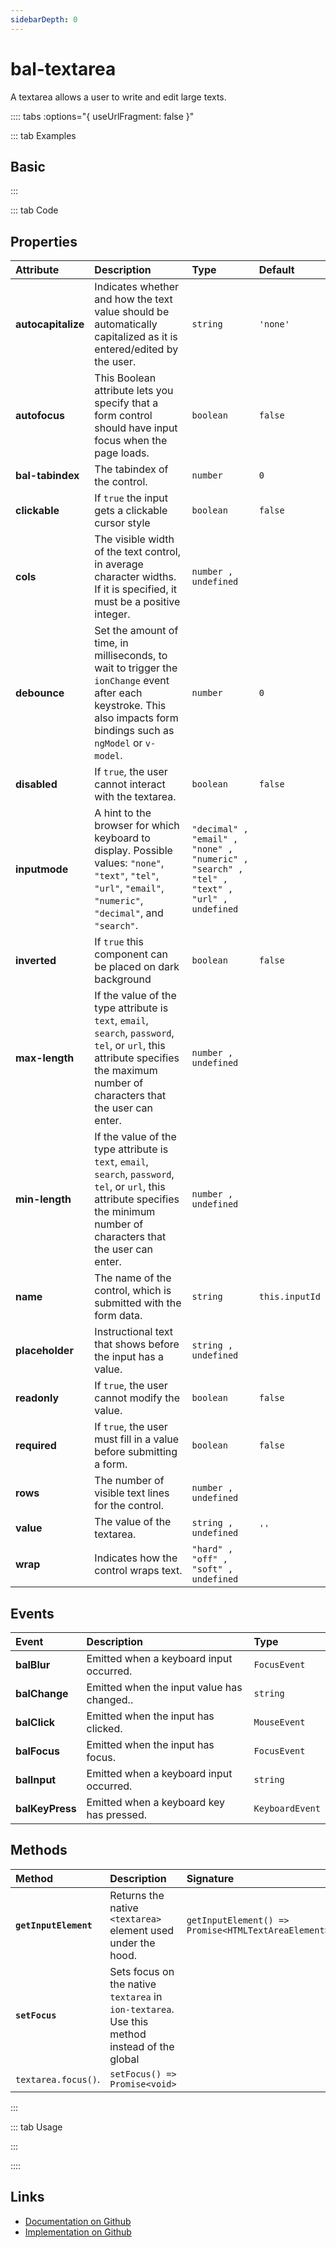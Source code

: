 ```yaml
---
sidebarDepth: 0
---
```


# bal-textarea <Badge text="Two-way binding"/>


<!-- START: human documentation top -->

A textarea allows a user to write and edit large texts.

<!-- END: human documentation top -->

:::: tabs :options="{ useUrlFragment: false }"

::: tab Examples

## Basic

<ClientOnly><docs-demo-bal-textarea-112></docs-demo-bal-textarea-112></ClientOnly>


:::

::: tab Code

## Properties


| Attribute          | Description                                                                                                                                                                      | Type                                                                                       | Default        |
| :----------------- | :------------------------------------------------------------------------------------------------------------------------------------------------------------------------------- | :----------------------------------------------------------------------------------------- | :------------- |
| **autocapitalize** | Indicates whether and how the text value should be automatically capitalized as it is entered/edited by the user.                                                                | `string`                                                                                   | `'none'`       |
| **autofocus**      | This Boolean attribute lets you specify that a form control should have input focus when the page loads.                                                                         | `boolean`                                                                                  | `false`        |
| **bal-tabindex**   | The tabindex of the control.                                                                                                                                                     | `number`                                                                                   | `0`            |
| **clickable**      | If `true` the input gets a clickable cursor style                                                                                                                                | `boolean`                                                                                  | `false`        |
| **cols**           | The visible width of the text control, in average character widths. If it is specified, it must be a positive integer.                                                           | `number , undefined`                                                                       |                |
| **debounce**       | Set the amount of time, in milliseconds, to wait to trigger the `ionChange` event after each keystroke. This also impacts form bindings such as `ngModel` or `v-model`.          | `number`                                                                                   | `0`            |
| **disabled**       | If `true`, the user cannot interact with the textarea.                                                                                                                           | `boolean`                                                                                  | `false`        |
| **inputmode**      | A hint to the browser for which keyboard to display. Possible values: `"none"`, `"text"`, `"tel"`, `"url"`, `"email"`, `"numeric"`, `"decimal"`, and `"search"`.                 | `"decimal" , "email" , "none" , "numeric" , "search" , "tel" , "text" , "url" , undefined` |                |
| **inverted**       | If `true` this component can be placed on dark background                                                                                                                        | `boolean`                                                                                  | `false`        |
| **max-length**     | If the value of the type attribute is `text`, `email`, `search`, `password`, `tel`, or `url`, this attribute specifies the maximum number of characters that the user can enter. | `number , undefined`                                                                       |                |
| **min-length**     | If the value of the type attribute is `text`, `email`, `search`, `password`, `tel`, or `url`, this attribute specifies the minimum number of characters that the user can enter. | `number , undefined`                                                                       |                |
| **name**           | The name of the control, which is submitted with the form data.                                                                                                                  | `string`                                                                                   | `this.inputId` |
| **placeholder**    | Instructional text that shows before the input has a value.                                                                                                                      | `string , undefined`                                                                       |                |
| **readonly**       | If `true`, the user cannot modify the value.                                                                                                                                     | `boolean`                                                                                  | `false`        |
| **required**       | If `true`, the user must fill in a value before submitting a form.                                                                                                               | `boolean`                                                                                  | `false`        |
| **rows**           | The number of visible text lines for the control.                                                                                                                                | `number , undefined`                                                                       |                |
| **value**          | The value of the textarea.                                                                                                                                                       | `string , undefined`                                                                       | `''`           |
| **wrap**           | Indicates how the control wraps text.                                                                                                                                            | `"hard" , "off" , "soft" , undefined`                                                      |                |

## Events


| Event           | Description                                | Type            |
| :-------------- | :----------------------------------------- | :-------------- |
| **balBlur**     | Emitted when a keyboard input occurred.    | `FocusEvent`    |
| **balChange**   | Emitted when the input value has changed.. | `string`        |
| **balClick**    | Emitted when the input has clicked.        | `MouseEvent`    |
| **balFocus**    | Emitted when the input has focus.          | `FocusEvent`    |
| **balInput**    | Emitted when a keyboard input occurred.    | `string`        |
| **balKeyPress** | Emitted when a keyboard key has pressed.   | `KeyboardEvent` |

## Methods


| Method                | Description                                                                                                      | Signature                                           |
| :-------------------- | :--------------------------------------------------------------------------------------------------------------- | :-------------------------------------------------- |
| **`getInputElement`** | Returns the native `<textarea>` element used under the hood.                                                     | `getInputElement() => Promise<HTMLTextAreaElement>` |
| **`setFocus`**        | Sets focus on the native `textarea` in `ion-textarea`. Use this method instead of the global
`textarea.focus()`. | `setFocus() => Promise<void>`                       |


:::

::: tab Usage

<!-- START: human documentation usage -->

<!-- END: human documentation usage -->

:::


::::

## Links

* [Documentation on Github](https://github.com/baloise/design-system/blob/master/docs/src/components/components/bal-textarea.md)
* [Implementation on Github](https://github.com/baloise/design-system/blob/master/packages/components/src/components/bal-textarea)

<ClientOnly>
  <docs-component-script tag="balTextarea"></docs-component-script>
</ClientOnly>
